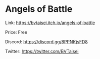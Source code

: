 # Angels of Battle

Link: https://bvtaisei.itch.io/angels-of-battle

Price: Free

Discord: https://discord.gg/8PPNKjsFD8

Twitter: https://twitter.com/BVTaisei
